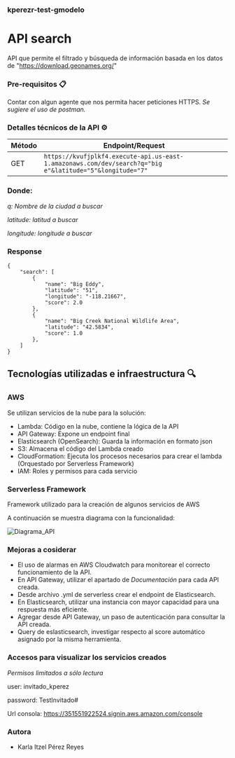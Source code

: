 ### kperezr-test-gmodelo

# API search
API que permite el filtrado y búsqueda de información basada en los datos de "https://download.geonames.org/"

### Pre-requisitos 📋
Contar con algun agente que nos permita hacer peticiones HTTPS. _Se sugiere el uso de postman._

### Detalles técnicos de la API ⚙️

| Método | Endpoint/Request | 
| --- | --- | 
| GET | ```https://kvufjplkf4.execute-api.us-east-1.amazonaws.com/dev/search?q="big e"&latitude="5"&longitude="7"``` | 

### Donde:
_q: Nombre de la ciudad a buscar_

_latitude: latitud a buscar_

_longitude: longitude a buscar_

### Response
```
{
    "search": [
        {
            "name": "Big Eddy",
            "latitude": "51",
            "longitude": "-118.21667",
            "score": 2.0
        },
        {
            "name": "Big Creek National Wildlife Area",
            "latitude": "42.5834",
            "score": 1.0
        },
    ]
}
```  

## Tecnologías utilizadas e infraestructura 🔍
### AWS
Se utilizan servicios de la nube para la solución:
- Lambda: Código en la nube, contiene la lógica de la API
- API Gateway: Expone un endpoint final
- Elasticsearch (OpenSearch): Guarda la información en formato json
- S3: Almacena el código del Lambda creado
- CloudFormation: Ejecuta los procesos necesarios para crear el lambda (Orquestado por Serverless Framework)
- IAM: Roles y permisos para cada servicio

### Serverless Framework
Framework utilizado para la creación de algunos servicios de AWS

A continuación se muestra diagrama con la funcionalidad:

![Diagrama_API](https://user-images.githubusercontent.com/101559613/158156716-52bde859-4546-44d8-8b34-19c740b6b1b7.png)


### Mejoras a cosiderar
- El uso de alarmas en AWS Cloudwatch para monitorear el correcto funcionamiento de la API.
- En API Gateway, utilizar el apartado de _Documentación_ para cada API creada.
- Desde archivo .yml de serverless crear el endpoint de Elasticsearch.
- En Elasticsearch, utilizar una instancia con mayor capacidad para una respuesta más eficiente.
- Agregar desde API Gateway, un paso de autenticación para consultar la API creada.
- Query de eslasticsearch, investigar respecto al score automático asignado por la misma herramienta.


### Accesos para visualizar los servicios creados
_Permisos limitados a sólo lectura_

user: invitado_kperez

password: TestInvitado#

Url consola: https://351551922524.signin.aws.amazon.com/console


### Autora
- Karla Itzel Pérez Reyes 
